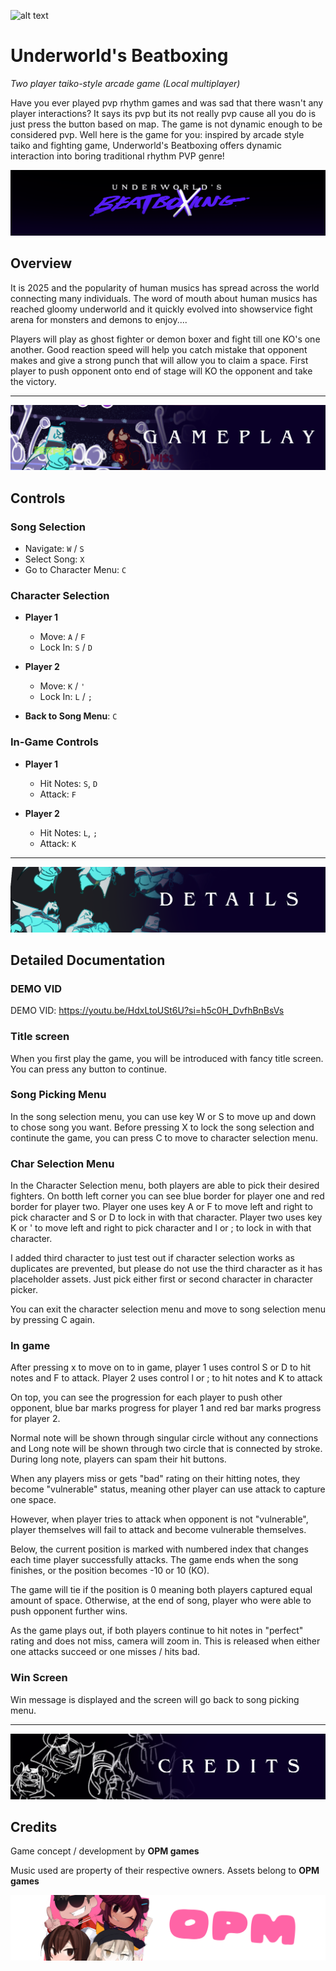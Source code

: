 ![alt text](play.gif)

# Underworld's Beatboxing
*Two player taiko-style arcade game (Local multiplayer)*

Have you ever played pvp rhythm games and was sad that there wasn't any player interactions? It says its pvp but its not really pvp cause all you do is just press the button based on map. The game is not dynamic enough to be considered pvp. Well here is the game for you: inspired by arcade style taiko and fighting game, Underworld's Beatboxing offers dynamic interaction into boring traditional rhythm PVP genre!

![alt text](title.png)

## Overview

It is 2025 and the popularity of human musics has spread across the world connecting many individuals. The word of mouth about human musics has reached gloomy underworld and it quickly evolved into showservice fight arena for monsters and demons to enjoy....

Players will play as ghost fighter or demon boxer and fight till one KO's one another. Good reaction speed will help you catch mistake that opponent makes and give a strong punch that will allow you to claim a space. First player to push opponent onto end of stage will KO the opponent and take the victory.

---

![alt text](gameplay.png)

## Controls

### Song Selection
- Navigate: `W` / `S`  
- Select Song: `X`  
- Go to Character Menu: `C`  

### Character Selection
- **Player 1**  
  - Move: `A` / `F`  
  - Lock In: `S` / `D`  

- **Player 2**  
  - Move: `K` / `'`  
  - Lock In: `L` / `;`  

- **Back to Song Menu**: `C`  

### In-Game Controls
- **Player 1**  
  - Hit Notes: `S`, `D`  
  - Attack: `F`  

- **Player 2**  
  - Hit Notes: `L`, `;`  
  - Attack: `K`  

---

![alt text](details.png)

## Detailed Documentation

### DEMO VID

DEMO VID: https://youtu.be/HdxLtoUSt6U?si=h5c0H_DvfhBnBsVs

### Title screen

When you first play the game, you will be introduced with fancy title screen. You can press any button to continue. 

### Song Picking Menu

In the song selection menu, you can use key W or S to move up and down to chose song you want. Before pressing X to lock the song selection and continute the game, you can press C to move to character selection menu.

### Char Selection Menu

In the Character Selection menu, both players are able to pick their desired fighters. On botth left corner you can see blue border for player one and red border for player two. Player one uses key A or F to move left and right to pick character and S or D to lock in with that character. Player two uses key K or ' to move left and right to pick character and l or ; to lock in with that character.

I added third character to just test out if character selection works as duplicates are prevented, but please do not use the third character as it has placeholder assets. Just pick either first or second character in character picker.

You can exit the character selection menu and move to song selection menu by pressing C again.


### In game

After pressing x to move on to in game, player 1 uses control S or D to hit notes and F to attack. Player 2 uses control l or ; to hit notes and K to attack

On top, you can see the progression for each player to push other opponent, blue bar marks progress for player 1 and red bar marks progress for player 2. 

Normal note will be shown through singular circle without any connections and Long note will be shown through two circle that is connected by stroke. During long note, players can spam their hit buttons.

When any players miss or gets "bad" rating on their hitting notes, they become "vulnerable" status, meaning other player can use attack to capture one space. 

However, when player tries to attack when opponent is not "vulnerable", player themselves will fail to attack and become vulnerable themselves.

Below, the current position is marked with numbered index that changes each time player successfully attacks. The game ends when the song finishes, or the position becomes -10 or 10 (KO).

The game will tie if the position is 0 meaning both players captured equal amount of space. Otherwise, at the end of song, player who were able to push opponent further wins.

As the game plays out, if both players continue to hit notes in "perfect" rating and does not miss, camera will zoom in. This is released when either one attacks succeed or one misses / hits bad. 

### Win Screen

Win message is displayed and the screen will go back to song picking menu.

---

![alt text](credit.png)

## Credits

Game concept / development by **OPM games** 

Music used are property of their respective owners.
Assets belong to **OPM games**

![alt text](opm.png)